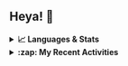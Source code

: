 ## Heya! 👋

<details>
  <summary><strong>📈 Languages & Stats</strong></summary>
  <img src="https://github-readme-stats.vercel.app/api?username=bunningss&show_icons=true&theme=dark&hide_border=true"
       alt="Tayef's GitHub stats" />
  <img src="https://github-readme-stats.vercel.app/api/top-langs/?username=bunningss&show_icons=true&theme=dark&hide_border=true&layout=compact&langs_count=5"
       alt="Tayef's Top GitHub Languages" />
</details>

<details>
<summary><strong> :zap: My Recent Activities </strong></summary>

<!-- ACTIVITY-LIST:START -->
- [bunningss made bunningss/pulse__server public](https://github.com/bunningss/pulse__server)
- [bunningss made bunningss/pulse__server public](https://github.com/bunningss/pulse__server)
- [bunningss pushed to master in bunningss/pulse__server](https://github.com/bunningss/pulse__server/compare/e433d9f99d...2cca2ae291)
- [bunningss forked bunningss/bKash-with-nextjs from kuhelahmed2024/bKash-with-nextjs](https://github.com/bunningss/bKash-with-nextjs)
<!-- ACTIVITY-LIST:END -->

</details>
